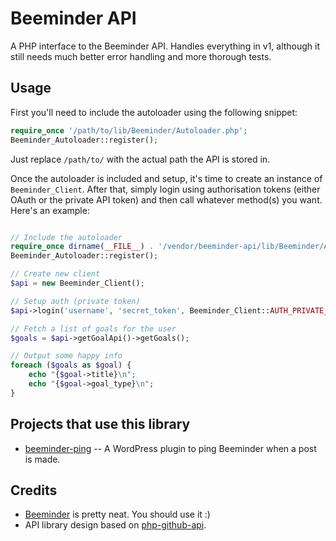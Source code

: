 Beeminder API
=============

A PHP interface to the Beeminder API. Handles everything in v1, although it
still needs much better error handling and more thorough tests. 


Usage
-----

First you'll need to include the autoloader using the following snippet:

```php
require_once '/path/to/lib/Beeminder/Autoloader.php';
Beeminder_Autoloader::register();
```

Just replace `/path/to/` with the actual path the API is stored in.

Once the autoloader is included and setup, it's time to create an instance of
`Beeminder_Client`. After that, simply login using authorisation tokens (either
OAuth or the private API token) and then call whatever method(s) you
want. Here's an example:

```php

// Include the autoloader
require_once dirname(__FILE__) . '/vendor/beeminder-api/lib/Beeminder/Autoloader.php';
Beeminder_Autoloader::register();

// Create new client
$api = new Beeminder_Client();

// Setup auth (private token)
$api->login('username', 'secret_token', Beeminder_Client::AUTH_PRIVATE_TOKEN);

// Fetch a list of goals for the user
$goals = $api->getGoalApi()->getGoals();

// Output some happy info
foreach ($goals as $goal) {
    echo "{$goal->title}\n";
    echo "{$goal->goal_type}\n";
}

```


Projects that use this library
------------------------------

* [beeminder-ping](http://github.com/sodaware/beeminder-ping/) -- A WordPress
  plugin to ping Beeminder when a post is made.


Credits
-------

* [Beeminder](https://www.beeminder.com/) is pretty neat. You should use it :)
* API library design based on [php-github-api](https://github.com/ornicar/php-github-api/).
